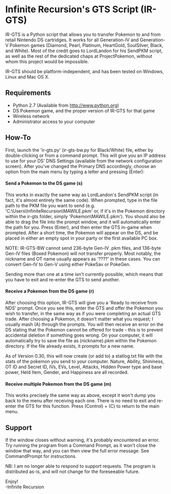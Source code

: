 # Infinite Recursion's GTS Script (IR-GTS) #

IR-GTS is a Python script that allows you to transfer Pokemon to and from retail Nintendo DS cartridges. It works for all Generation-IV and Generation-V Pokemon games (Diamond, Pearl, Platinum, HeartGold, SoulSilver, Black, and White). Most of the credit goes to LordLandon for his SendPKM script, as well as the rest of the dedicated chaps at ProjectPokemon, without whom this project would be impossible.

IR-GTS should be platform-independent, and has been tested on Windows, Linux and Mac OS X.

## Requirements ##
  * Python 2.7 (Available from http://www.python.org)
  * DS Pokemon game, and the proper version of IR-GTS for that game
  * Wireless network
  * Administrator access to your computer


## How-To ##
First, launch the 'ir-gts.py' (ir-gts-bw.py for Black/White) file, either by double-clicking or from a command prompt. This will give you an IP address to use for your DS' DNS Settings (available from the network configuration screen). After you've changed the Primary DNS accordingly, choose an option from the main menu by typing a letter and pressing (Enter):

#### Send a Pokemon to the DS game (s) ####
This works in exactly the same way as LordLandon's SendPKM script (in fact, it's almost entirely the same code). When prompted, type in the file path to the PKM file you want to send (e.g. 'C:\Users\InfiniteRecursion\MAWILE.pkm' or, if it's in the Pokemon directory within the ir-gts folder, simply 'Pokemon\MAWILE.pkm'). You should also be able to drag the file into the prompt window, and it will automatically enter the path for you. Press (Enter), and then enter the GTS in-game when prompted. After a short time, the Pokemon will appear on the DS, and be placed in either an empty spot in your party or the first available PC box.

NOTE: IR-GTS-BW cannot send 236-byte Gen-IV .pkm files, and 136-byte Gen-IV files (Boxed Pokemon) will not transfer properly. Most notably, the nickname and OT name usually appears as '????' in these cases. You can convert Gen-IV to Gen-V using either PokeSav or PokeGen.

Sending more than one at a time isn't currently possible, which means that you have to exit and re-enter the GTS to send another.

#### Receive a Pokemon from the DS game (r) ####
After choosing this option, IR-GTS will give you a 'Ready to receive from NDS' prompt. Once you see this, enter the GTS and offer the Pokemon you wish to transfer, in the same way as if you were completing an actual GTS trade. After choosing a Pokemon, it doesn't matter what you request; I usually mash (A) through the prompts. You will then receive an error on the DS stating that the Pokemon cannot be offered for trade - this is to prevent accidental deletion if something goes wrong. On your computer, it will automatically try to save the file as (nickname).pkm within the Pokemon directory. If the file already exists, it prompts for a new name.

As of Version 0.30, this will now create (or add to) a statlog.txt file with the stats of the pokemon you send to your computer. Nature, Ability, Shininess, OT ID and Secret ID, IVs, EVs, Level, Attacks, Hidden Power type and base power, Held Item, Gender, and Happiness are all recorded.

#### Receive multiple Pokemon from the DS game (m) ####
This works precisely the same way as above, except it won't dump you back to the menu after receiving each one. There is no need to exit and re-enter the GTS for this function. Press (Control) + (C) to return to the main menu.

## Support ##
If the window closes without warning, it's probably encountered an error. Try running the program from a Command Prompt, as it won't close the window that way, and you can then view the full error message. See CommandPrompt for instructions.

NB: I am no longer able to respond to support requests. The program is distributed as-is, and will not change for the foreseeable future.

Enjoy!<br />
-Infinite Recursion